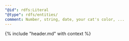 ```yaml
---
"@id": rdfs:Literal
"@type": rdfs/entities/
comment: Number, string, date, your cat's color, ...
---
```


{% include "header.md" with context %}
